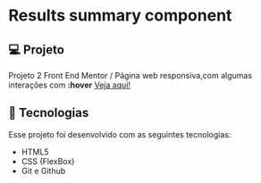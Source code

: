 # Results summary component

## 💻 Projeto 
Projeto 2 Front End Mentor / Página web responsiva,com algumas interações com **:hover**
[Veja aqui!](https://valentepg.github.io/results-summary-component-frontendmentor/)

## 🚀 Tecnologias 
Esse projeto foi desenvolvido com as seguintes tecnologias:

- HTML5
- CSS (FlexBox)
- Git e Github
